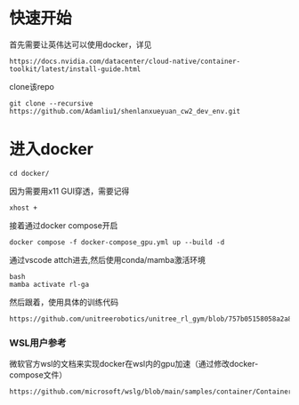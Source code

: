 # 快速开始

首先需要让英伟达可以使用docker，详见
```
https://docs.nvidia.com/datacenter/cloud-native/container-toolkit/latest/install-guide.html
```

clone该repo
```
git clone --recursive https://github.com/Adamliu1/shenlanxueyuan_cw2_dev_env.git
```

# 进入docker
```
cd docker/
```
因为需要用x11 GUI穿透，需要记得
```
xhost +
```

接着通过docker compose开启
```
docker compose -f docker-compose_gpu.yml up --build -d
```

通过vscode attch进去,然后使用conda/mamba激活环境
```
bash
mamba activate rl-ga
```

然后跟着，使用具体的训练代码
```
https://github.com/unitreerobotics/unitree_rl_gym/blob/757b05158058a2a8005810c2bb2e1e8667cf3f17/README_zh.md
```
### WSL用户参考
微软官方wsl的文档来实现docker在wsl内的gpu加速（通过修改docker-compose文件）
```
https://github.com/microsoft/wslg/blob/main/samples/container/Containers.md
```
